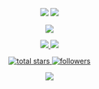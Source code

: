 <!--📊STATSGRAPH / 🌐WEBSITE: https://github.com/anuraghazra/github-readme-stats -->
<p align="center">
    <img src="https://github-readme-stats.vercel.app/api?username=AsafMeizner&show_icons=true&theme=merko&count_private=true">
    <img src="https://github-readme-streak-stats.herokuapp.com?user=AsafMeizner&theme=merko&date_format=M%20j%5B%2C%20Y%5D">
</p>

<!--📙LANGUAGES / 🌐WEBSITE: https://github.com/anuraghazra/github-readme-stats -->
<p align="center">
    <img src="https://github-readme-stats.vercel.app/api/top-langs/?username=AsafMeizner&layout=compact&theme=merko&langs_count=20">
</p>

<!--✨REPO / 🌐WEBSITE: https://github.com/anuraghazra/github-readme-stats -->
<p align="center">
    <a href="https://github.com/AsafMeizner/rosi-2.0">
        <img src="https://github-readme-stats.vercel.app/api/pin/?username=AsafMeizner&repo=rosi-2.0&theme=merko&show_owner">
    </a>
    <a href=github.com/asafmeizner/scoutingapp">
        <img src="https://github-readme-stats.vercel.app/api/pin/?username=AsafMeizner&repo=scoutingApp&theme=merko">
    </a>
</p>

<!--📛BADGES / 🌐WEBSITE: https://github.com/DenverCoder1/custom-icon-badges -->
<p align="center">
    <a href="https://github.com/AsafMeizner?tab=repositories&sort=stargazers">
        <img alt="total stars" title="Total stars on GitHub" src="https://custom-icon-badges.herokuapp.com/badge/dynamic/json?logo=star&color=55960c&labelColor=488207&label=Stars&style=for-the-badge&query=%24.stars&url=https://api.github-star-counter.workers.dev/user/AsafMeizner"/>
    </a>
    <a href="https://github.com/AsafMeizner?tab=followers">
        <img alt="followers" title="Follow me on Github" src="https://custom-icon-badges.herokuapp.com/github/followers/AsafMeizner?color=23960c&labelColor=188207&style=for-the-badge&logo=person-add&label=Followers&logoColor=white"/>
    </a>
</p>

<!--👀VIEWS / 🌐WEBSITE: https://github.com/antonkomarev/github-profile-views-counter -->
<p align="center">
    <img src="https://komarev.com/ghpvc/?username=AsafMeizner&color=0E9C47&style=for-the-badge">
</p>
